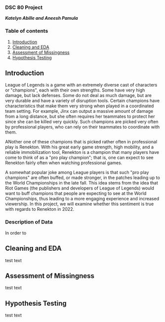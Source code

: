 ### DSC 80 Project
***Katelyn Abille and Aneesh Pamula***

### Table of contents
1. [Introduction](#introduction)
2. [Cleaning and EDA](#cleaning)
3. [Assessment of Missingness](#missingness)
4. [Hypothesis Testing](#hypothesis)

## Introduction <a name="introduction"></a>
League of Legends is a game with an extremely diverse cast of characters or "champions", each with their own strengths. Some have very high damage, but lack defenses. Some do not deal as much damage, but are very durable and have a variety of disruption tools. Certain champions have characteristics that make them very strong when played in a coordinated team setting. For example, Jinx can output a massive amount of damage from a long distance, but she often requires her teammates to protect her since she can be killed very quickly. Such champions are picked very often by professional players, who can rely on their teammates to coordinate with them.


ANother one of these champions that is picked rather often in professional play is Renekton. With his great early game strength, high mobility, and a reliable immobilization tool, Renekton is a champion that many players have come to think of as a "pro play champion"; that is, one can expect to see Renekton fairly often when watching professional games.


A somewhat popular joke among League players is that such "pro play champions" are often buffed, or made stronger, in the patches leading up to the World Championships in the late fall. This idea stems from the idea that Riot Games (the publishers and developers of League of Legends) would want to buff champions that people are expecting to see at the World Championships, thus leading to a more engaging experience and increased viewership. In this project, we will examine whether this sentiment is true with regards to Renekton in 2022.

### Description of Data
In order to 


## Cleaning and EDA <a name="cleaning"></a>
test text

## Assessment of Missingness <a name="missingness"></a>
test text

## Hypothesis Testing <a name="hypothesis"></a>
test text

